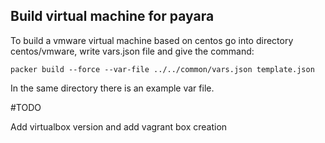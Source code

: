 ## Build virtual machine for payara

To build a vmware virtual machine based on centos go into directory centos/vmware,
write vars.json file and give the command:
```
packer build --force --var-file ../../common/vars.json template.json
```

In the same directory there is an example var file.

#TODO

Add virtualbox version and add vagrant box creation